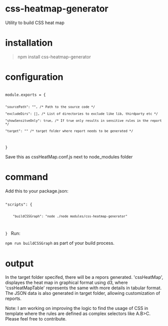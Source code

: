 # css-heatmap-generator
Utility to build CSS heat map

# installation

> npm install css-heatmap-generator

# configuration
<code>
module.exports = {
        
    "sourcePath": "", /* Path to the source code */    
    
    "excludeDirs": [], /* List of directories to exclude like lib, thirdparty etc */
    
    "showSensitveOnly": true, /* If true only results in sensitive rules in the report */    
    
    "target": "" /* target folder where report needs to be generated */

}
</code>

Save this as cssHeatMap.conf.js next to node_modules folder

# command

Add this to your package.json:

<code>
"scripts": {

        "buildCSSGraph": "node ./node_modules/css-heatmap-generator"    

}
</code>
Run:

<code>npm run buildCSSGraph</code> as part of your build process.

# output
In the target folder specifed, there will be a repors generated.
'cssHeatMap', displayes the heat map in graphical format using d3, where 'cssHeatMapTable' represents the same with more details in tabular format.
The JSON data is also generated in target folder, allowing customization of reports.


Note: I am working on improving the logic to find the usage of CSS in template where the rules are defined as complex selectors like A.B>C. Please feel free to contribute.